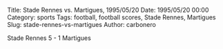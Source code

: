 Title: Stade Rennes vs. Martigues, 1995/05/20
Date: 1995/05/20 00:00
Category: sports
Tags: football, football scores, Stade Rennes, Martigues
Slug: stade-rennes-vs-martigues
Author: carbonero


Stade Rennes 5 - 1 Martigues
